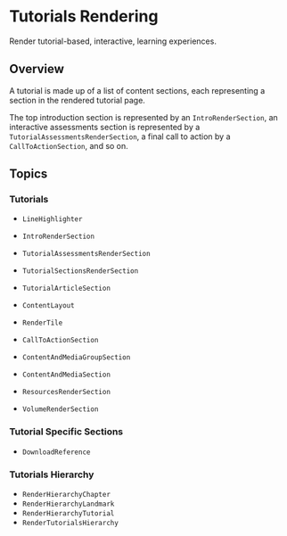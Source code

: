 # Tutorials Rendering

Render tutorial-based, interactive, learning experiences.

## Overview

A tutorial is made up of a list of content sections, each representing a section in the rendered tutorial page.

The top introduction section is represented by an ``IntroRenderSection``, an interactive assessments section is represented by a ``TutorialAssessmentsRenderSection``, a final call to action by a ``CallToActionSection``, and so on.

## Topics

### Tutorials

- ``LineHighlighter``
- ``IntroRenderSection``
- ``TutorialAssessmentsRenderSection``
- ``TutorialSectionsRenderSection``

- ``TutorialArticleSection``
- ``ContentLayout``

- ``RenderTile``
- ``CallToActionSection``
- ``ContentAndMediaGroupSection``
- ``ContentAndMediaSection``
- ``ResourcesRenderSection``
- ``VolumeRenderSection``

### Tutorial Specific Sections

- ``DownloadReference``

### Tutorials Hierarchy

- ``RenderHierarchyChapter``
- ``RenderHierarchyLandmark``
- ``RenderHierarchyTutorial``
- ``RenderTutorialsHierarchy``

<!-- Copyright (c) 2021 Apple Inc and the Swift Project authors. All Rights Reserved. -->
